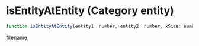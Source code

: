 # isEntityAtEntity (Category entity)

```js
function isEntityAtEntity(entity1: number, entity2: number, xSize: number, ySize: number, zSize: number, p5: boolean, p6: boolean, p7: int): boolean
```

[filename](isEntityAtEntity_m.md ':include')